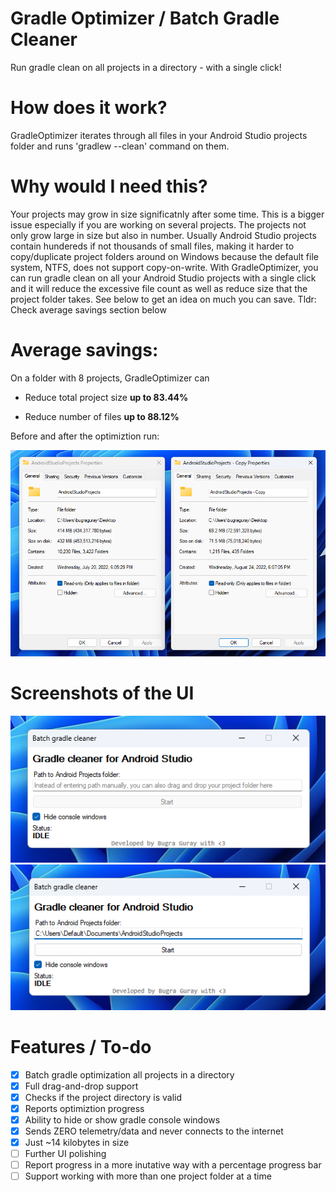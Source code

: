 # Gradle Optimizer / Batch Gradle Cleaner
Run gradle clean on all projects in a directory - with a single click!

# How does it work?
GradleOptimizer iterates through all files in your Android Studio projects folder and runs 'gradlew --clean' command on them.

# Why would I need this?
Your projects may grow in size significatnly after some time. This is a bigger issue especially if you are working on several projects. The projects not only grow large in size but also in number. Usually Android Studio projects contain hundereds if not thousands of small files, making it harder to copy/duplicate project folders around on Windows because the default file system, NTFS, does not support copy-on-write. With GradleOptimizer, you can run gradle clean on all your Android Studio projects with a single click and it will reduce the excessive file count as well as reduce size that the project folder takes. See below to get an idea on much you can save. Tldr: Check average savings section below

# Average savings:
On a folder with 8 projects, GradleOptimizer can

- Reduce total project size **up to 83.44%**

- Reduce number of files **up to 88.12%**

Before and after the optimiztion run:

![Comparison](https://raw.githubusercontent.com/CryptedBytes/gradleoptimizer/main/repoimages/screen_comparison.png)



# Screenshots of the UI
![Screenshot of the UI](https://raw.githubusercontent.com/CryptedBytes/gradleoptimizer/main/repoimages/screen_ui0.png)
![Screenshot of the UI](https://raw.githubusercontent.com/CryptedBytes/gradleoptimizer/main/repoimages/screen_ui1.png)

# Features / To-do
- [x] Batch gradle optimization all projects in a directory
- [x] Full drag-and-drop support
- [x] Checks if the project directory is valid
- [x] Reports optimiztion progress
- [x] Ability to hide or show gradle console windows
- [x] Sends ZERO telemetry/data and never connects to the internet
- [x] Just ~14 kilobytes in size
- [ ] Further UI polishing
- [ ] Report progress in a more inutative way with a percentage progress bar
- [ ] Support working with more than one project folder at a time
